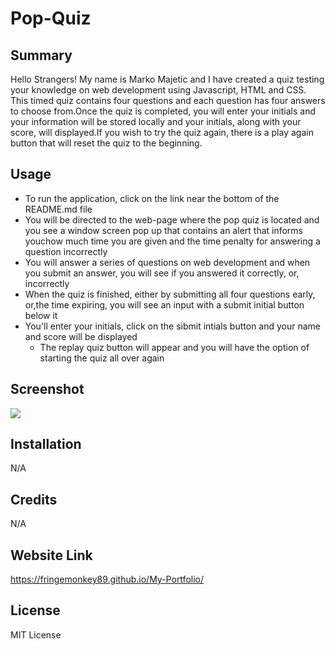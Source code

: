 # Pop-Quiz

## Summary
 Hello Strangers! My name is Marko Majetic and I have created a quiz testing your knowledge on web development using Javascript, HTML and CSS. This timed quiz contains four questions and each question has four answers to choose from.Once the quiz is completed, you will enter your initials and your information will be
stored locally and your initials, along with your score, will displayed.If you wish to try the quiz again, there is a play again button that will reset the quiz
to the beginning.

## Usage

 - To run the application, click on the link near the bottom of the README.md file
 - You will be directed to the web-page where the pop quiz is located and
   you see a window screen pop up that contains an alert that informs youchow much
   time you are given and the time penalty for answering a question incorrectly
 - You will answer a series of questions on web development and when you submit an
   answer, you will see if you answered it correctly, or, incorrectly
 - When the quiz is finished, either by submitting all four questions early, or,the
   time expiring, you will see an input with a submit initial button below it
 - You'll enter your initials, click on the sibmit intials button and your name and
   score will be displayed
   - The replay quiz button will appear and you will have the option of starting the
     quiz all over again
       
    
## Screenshot

![](./password-screenshot.png)

## Installation
   N/A

## Credits
   N/A

## Website Link

https://fringemonkey89.github.io/My-Portfolio/

## License
 MIT License

